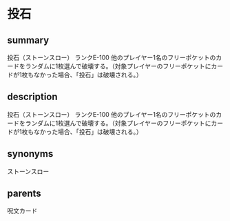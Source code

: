 # 投石

## summary
投石（ストーンスロー）
ランクE-100
他のプレイヤー1名のフリーポケットのカードをランダムに1枚選んで破壊する。（対象プレイヤーのフリーポケットにカードが1枚もなかった場合、「投石」は破壊される。）
## description
投石（ストーンスロー）
ランクE-100
他のプレイヤー1名のフリーポケットのカードをランダムに1枚選んで破壊する。（対象プレイヤーのフリーポケットにカードが1枚もなかった場合、「投石」は破壊される。）
## synonyms
ストーンスロー
## parents
呪文カード

